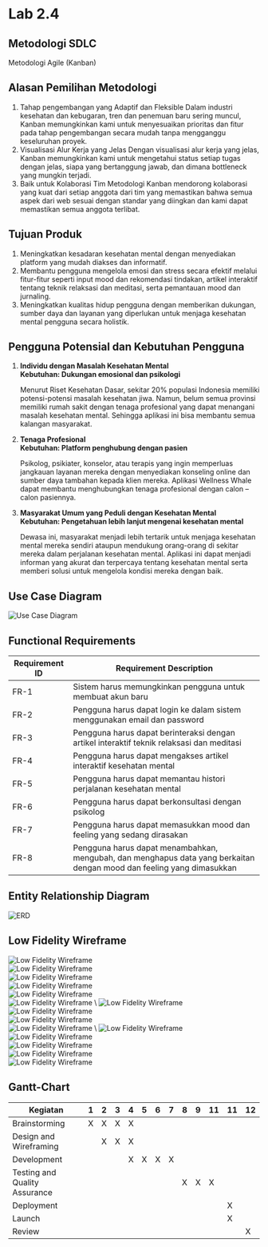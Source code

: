# Lab 2.4 

## Metodologi SDLC
Metodologi Agile (Kanban)

## Alasan Pemilihan Metodologi
1.	Tahap pengembangan yang Adaptif dan Fleksible
   Dalam industri kesehatan dan kebugaran, tren dan penemuan baru sering muncul, Kanban memungkinkan kami untuk menyesuaikan prioritas dan fitur pada tahap pengembangan secara mudah tanpa mengganggu keseluruhan proyek.
2.	Visualisasi Alur Kerja yang Jelas
   Dengan visualisasi alur kerja yang jelas, Kanban memungkinkan kami untuk mengetahui status setiap tugas dengan jelas, siapa yang bertanggung jawab, dan dimana bottleneck yang mungkin terjadi.
3. Baik untuk Kolaborasi Tim
   Metodologi Kanban mendorong kolaborasi yang kuat dari setiap anggota dari tim yang memastikan bahwa semua aspek dari web sesuai dengan standar yang diingkan dan kami dapat memastikan semua anggota terlibat.

## Tujuan Produk
1.	Meningkatkan kesadaran kesehatan mental dengan menyediakan platform yang mudah diakses dan informatif.
2.	Membantu pengguna mengelola emosi dan stress secara efektif melalui fitur-fitur seperti input mood dan rekomendasi tindakan, artikel interaktif tentang teknik relaksasi dan meditasi, serta pemantauan mood dan jurnaling.
3.	Meningkatkan kualitas hidup pengguna dengan memberikan dukungan, sumber daya dan layanan yang diperlukan untuk menjaga kesehatan mental pengguna secara holistik.

## Pengguna Potensial dan Kebutuhan Pengguna
1. **Individu dengan Masalah Kesehatan Mental** \
   **Kebutuhan: Dukungan emosional dan psikologi**
   
   Menurut Riset Kesehatan Dasar, sekitar 20% populasi Indonesia memiliki potensi-potensi masalah kesehatan jiwa. Namun, belum semua provinsi memiliki rumah sakit dengan tenaga profesional yang dapat menangani masalah kesehatan mental. Sehingga aplikasi ini bisa membantu semua kalangan masyarakat.
2. **Tenaga Profesional** \
   **Kebutuhan: Platform penghubung dengan pasien**
   
   Psikolog, psikiater, konselor, atau terapis yang ingin memperluas jangkauan layanan mereka dengan menyediakan konseling online dan sumber daya tambahan kepada klien mereka. Aplikasi Wellness Whale dapat membantu menghubungkan tenaga profesional dengan calon – calon pasiennya.
3. **Masyarakat Umum yang Peduli dengan Kesehatan Mental** \
   **Kebutuhan: Pengetahuan lebih lanjut mengenai kesehatan mental**
   
   Dewasa ini, masyarakat menjadi lebih tertarik untuk menjaga kesehatan mental mereka sendiri ataupun mendukung orang-orang di sekitar mereka dalam perjalanan kesehatan mental. Aplikasi ini dapat menjadi informan yang akurat dan terpercaya tentang kesehatan mental serta memberi solusi untuk mengelola kondisi mereka dengan baik.

## Use Case Diagram
![Use Case Diagram](images/use-case.png)

## Functional Requirements

| Requirement ID | Requirement Description |
|---|---|
| FR-1 | Sistem harus memungkinkan pengguna untuk membuat akun baru |
| FR-2 | Pengguna harus dapat login ke dalam sistem menggunakan email dan password |
| FR-3 | Pengguna harus dapat berinteraksi dengan artikel interaktif teknik relaksasi dan meditasi |
| FR-4 | Pengguna harus dapat mengakses artikel interaktif kesehatan mental |
| FR-5 | Pengguna harus dapat memantau histori perjalanan kesehatan mental |
| FR-6 | Pengguna harus dapat berkonsultasi dengan psikolog |
| FR-7 | Pengguna harus dapat memasukkan mood dan feeling yang sedang dirasakan |
| FR-8 | Pengguna harus dapat menambahkan, mengubah, dan menghapus data yang berkaitan dengan mood dan feeling yang dimasukkan |

## Entity Relationship Diagram
![ERD](images/erd.jpg)

## Low Fidelity Wireframe
![Low Fidelity Wireframe](images/lofi/1.png) \
![Low Fidelity Wireframe](images/lofi/2.png) \
![Low Fidelity Wireframe](images/lofi/3.png) \
![Low Fidelity Wireframe](images/lofi/4.png) \
![Low Fidelity Wireframe](images/lofi/5.png) \
![Low Fidelity Wireframe](images/lofi/6.png) \ 
![Low Fidelity Wireframe](images/lofi/7.png) \
![Low Fidelity Wireframe](images/lofi/8.png) \
![Low Fidelity Wireframe](images/lofi/9.png) \
![Low Fidelity Wireframe](images/lofi/10.png) \ 
![Low Fidelity Wireframe](images/lofi/11.png) \
![Low Fidelity Wireframe](images/lofi/12.png) \
![Low Fidelity Wireframe](images/lofi/13.png) \
![Low Fidelity Wireframe](images/lofi/14.png) \
![Low Fidelity Wireframe](images/lofi/15.png)

## Gantt-Chart

| Kegiatan | 1 | 2 | 3 | 4 | 5 | 6 | 7 | 8 | 9 | 11 | 11 | 12 | 
|---|---|---|---|---|---|---|---|---|---|---|---|---|
| Brainstorming | X | X | X | X |  |  |  |  |  |  |  |  |
| Design and Wireframing |  | X | X | X |  |  |  |  |  |  |  |  |
| Development |  |  |  | X | X | X | X |  |  |  |  |  |
| Testing and Quality Assurance |  |  |  |  |  |  |  | X | X | X |  |  |
| Deployment |  |  |  |  |  |  |  |  |  |  | X |  |
| Launch |  |  |  |  |  |  |  |  |  |  | X |  |
| Review |  |  |  |  |  |  |  |  |  |  |  | X |
